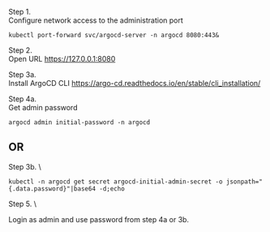 

Step 1. \
Configure network access to the administration port

```
kubectl port-forward svc/argocd-server -n argocd 8080:443&
```

Step 2. \
Open URL https://127.0.0.1:8080

Step 3a. \
Install ArgoCD CLI
https://argo-cd.readthedocs.io/en/stable/cli_installation/

Step 4a. \
Get admin password
```
argocd admin initial-password -n argocd
```

## OR

Step 3b. \
```
kubectl -n argocd get secret argocd-initial-admin-secret -o jsonpath="{.data.password}"|base64 -d;echo
```

Step 5. \

Login as admin and use password from step 4a or 3b.


